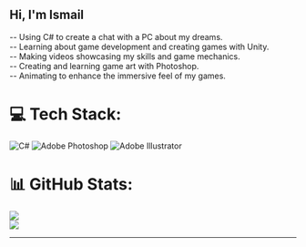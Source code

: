 ## Hi, I'm Ismail
-- Using C# to create a chat with a PC about my dreams.<br/>
-- Learning about game development and creating games with Unity.<br/>
-- Making videos showcasing my skills and game mechanics.<br/>
-- Creating and learning game art with Photoshop.<br/>
-- Animating to enhance the immersive feel of my games.<br/>

# 💻 Tech Stack:
![C#](https://img.shields.io/badge/c%23-%23239120.svg?style=for-the-badge&logo=csharp&logoColor=white) ![Adobe Photoshop](https://img.shields.io/badge/adobe%20photoshop-%2331A8FF.svg?style=for-the-badge&logo=adobe%20photoshop&logoColor=white) ![Adobe Illustrator](https://img.shields.io/badge/adobe%20illustrator-%23FF9A00.svg?style=for-the-badge&logo=adobe%20illustrator&logoColor=white)
# 📊 GitHub Stats:
![](https://github-readme-stats.vercel.app/api?username=Ismailgame&theme=dark&hide_border=false&include_all_commits=false&count_private=false)<br/>
![](https://github-readme-streak-stats.herokuapp.com/?user=Ismailgame&theme=dark&hide_border=false)<br/>

---
